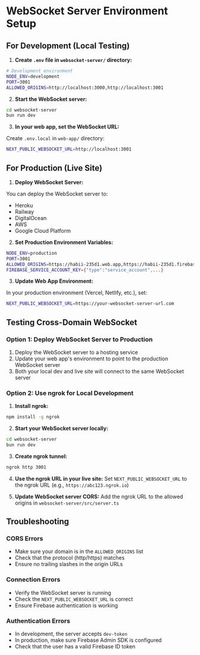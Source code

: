 # WebSocket Server Environment Setup

## For Development (Local Testing)

1. **Create `.env` file in `websocket-server/` directory:**

```bash
# Development environment
NODE_ENV=development
PORT=3001
ALLOWED_ORIGINS=http://localhost:3000,http://localhost:3001
```

2. **Start the WebSocket server:**

```bash
cd websocket-server
bun run dev
```

3. **In your web app, set the WebSocket URL:**

Create `.env.local` in `web-app/` directory:

```bash
NEXT_PUBLIC_WEBSOCKET_URL=http://localhost:3001
```

## For Production (Live Site)

1. **Deploy WebSocket Server:**

You can deploy the WebSocket server to:

- Heroku
- Railway
- DigitalOcean
- AWS
- Google Cloud Platform

2. **Set Production Environment Variables:**

```bash
NODE_ENV=production
PORT=3001
ALLOWED_ORIGINS=https://habii-235d1.web.app,https://habii-235d1.firebaseapp.com,https://yourdomain.com
FIREBASE_SERVICE_ACCOUNT_KEY={"type":"service_account",...}
```

3. **Update Web App Environment:**

In your production environment (Vercel, Netlify, etc.), set:

```bash
NEXT_PUBLIC_WEBSOCKET_URL=https://your-websocket-server-url.com
```

## Testing Cross-Domain WebSocket

### Option 1: Deploy WebSocket Server to Production

1. Deploy the WebSocket server to a hosting service
2. Update your web app's environment to point to the production WebSocket server
3. Both your local dev and live site will connect to the same WebSocket server

### Option 2: Use ngrok for Local Development

1. **Install ngrok:**

```bash
npm install -g ngrok
```

2. **Start your WebSocket server locally:**

```bash
cd websocket-server
bun run dev
```

3. **Create ngrok tunnel:**

```bash
ngrok http 3001
```

4. **Use the ngrok URL in your live site:**
   Set `NEXT_PUBLIC_WEBSOCKET_URL` to the ngrok URL (e.g., `https://abc123.ngrok.io`)

5. **Update WebSocket server CORS:**
   Add the ngrok URL to the allowed origins in `websocket-server/src/server.ts`

## Troubleshooting

### CORS Errors

- Make sure your domain is in the `ALLOWED_ORIGINS` list
- Check that the protocol (http/https) matches
- Ensure no trailing slashes in the origin URLs

### Connection Errors

- Verify the WebSocket server is running
- Check the `NEXT_PUBLIC_WEBSOCKET_URL` is correct
- Ensure Firebase authentication is working

### Authentication Errors

- In development, the server accepts `dev-token`
- In production, make sure Firebase Admin SDK is configured
- Check that the user has a valid Firebase ID token
